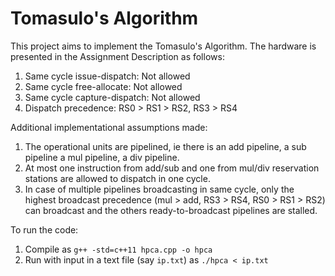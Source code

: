 # Tomasulo's Algorithm

This project aims to implement the Tomasulo's Algorithm. The hardware is presented in the Assignment Description as follows:
1. Same cycle issue-dispatch: Not allowed
2. Same cycle free-allocate: Not allowed
3. Same cycle capture-dispatch: Not allowed
4. Dispatch precedence: RS0 > RS1 > RS2, RS3 > RS4

Additional implementational assumptions made:
1. The operational units are pipelined, ie there is an add pipeline, a sub pipeline a mul pipeline, a div pipeline.
2. At most one instruction from add/sub and one from mul/div reservation stations are allowed to dispatch in one cycle.
3. In case of multiple pipelines broadcasting in same cycle, only the highest broadcast precedence (mul > add, RS3 > RS4, RS0 > RS1 > RS2) can broadcast and the others ready-to-broadcast pipelines are stalled.

To run the code:
1. Compile as `g++ -std=c++11 hpca.cpp -o hpca`
2. Run with input in a text file (say `ip.txt`) as `./hpca < ip.txt` 